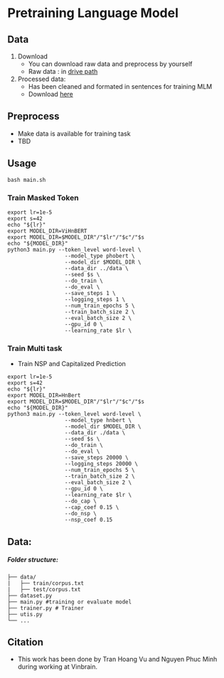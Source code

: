# Pretraining Language Model


## Data
1) Download
    - You can download raw data and preprocess by yourself
    - Raw data : in [drive path](https://drive.google.com/drive/folders/1oMxBXRqgr9hpSfc__bJ3EftgCNM5NXqG)
2) Processed data:   
    - Has been cleaned and formated in sentences for training MLM
    - Download [here](https://drive.google.com/file/d/13EGlnJvQBq1idXTQaqaZWlN1A5Q9gv8V/view?usp=sharing)  


## Preprocess

- Make data is available for training task
- TBD

## Usage  
```
bash main.sh
```

### Train Masked Token
```
export lr=1e-5
export s=42
echo "${lr}"
export MODEL_DIR=ViHnBERT
export MODEL_DIR=$MODEL_DIR"/"$lr"/"$c"/"$s
echo "${MODEL_DIR}"
python3 main.py --token_level word-level \
                  --model_type phobert \
                  --model_dir $MODEL_DIR \
                  --data_dir ../data \
                  --seed $s \
                  --do_train \
                  --do_eval \
                  --save_steps 1 \
                  --logging_steps 1 \
                  --num_train_epochs 5 \
                  --train_batch_size 2 \
                  --eval_batch_size 2 \
                  --gpu_id 0 \
                  --learning_rate $lr \
```
### Train Multi task  
- Train NSP and Capitalized Prediction  
```
export lr=1e-5
export s=42
echo "${lr}"
export MODEL_DIR=HnBert
export MODEL_DIR=$MODEL_DIR"/"$lr"/"$c"/"$s
echo "${MODEL_DIR}"
python3 main.py --token_level word-level \
                  --model_type hnbert \
                  --model_dir $MODEL_DIR \
                  --data_dir ./data \
                  --seed $s \
                  --do_train \
                  --do_eval \
                  --save_steps 20000 \
                  --logging_steps 20000 \
                  --num_train_epochs 5 \
                  --train_batch_size 2 \
                  --eval_batch_size 2 \
                  --gpu_id 0 \
                  --learning_rate $lr \
                  --do_cap \
                  --cap_coef 0.15 \
                  --do_nsp \
                  --nsp_coef 0.15 
```

## Data:
##### Folder structure:

```
├── data/
|   ├── train/corpus.txt
|   ├── test/corpus.txt
├── dataset.py
├── main.py #training or evaluate model
├── trainer.py # Trainer
├── utis.py
└── ...
```

## Citation
- This work has been done by Tran Hoang Vu and Nguyen Phuc Minh during working at Vinbrain.
